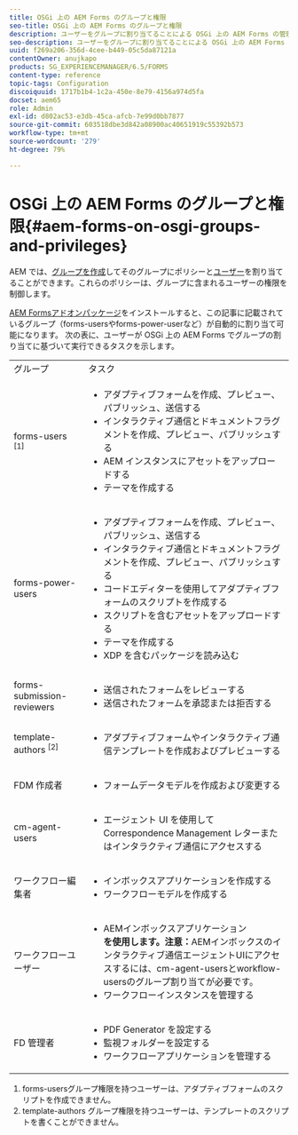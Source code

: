 ```yaml
---
title: OSGi 上の AEM Forms のグループと権限
seo-title: OSGi 上の AEM Forms のグループと権限
description: ユーザーをグループに割り当てることによる OSGi 上の AEM Forms の管理
seo-description: ユーザーをグループに割り当てることによる OSGi 上の AEM Forms の管理
uuid: f269a206-356d-4cee-b449-05c5da87121a
contentOwner: anujkapo
products: SG_EXPERIENCEMANAGER/6.5/FORMS
content-type: reference
topic-tags: Configuration
discoiquuid: 1717b1b4-1c2a-450e-8e79-4156a974d5fa
docset: aem65
role: Admin
exl-id: d802ac53-e3db-45ca-afcb-7e99d0bb7877
source-git-commit: 603518dbe3d842a08900ac40651919c55392b573
workflow-type: tm+mt
source-wordcount: '279'
ht-degree: 79%

---
```


# OSGi 上の AEM Forms のグループと権限{#aem-forms-on-osgi-groups-and-privileges}

AEM では、[グループを作成](/help/sites-administering/user-group-ac-admin.md#group-administration)してそのグループにポリシーと[ユーザー](/help/sites-administering/user-group-ac-admin.md#user-administration)を割り当てることができます。これらのポリシーは、グループに含まれるユーザーの権限を制御します。

[AEM Formsアドオンパッケージ](../../forms/using/installing-configuring-aem-forms-osgi.md)をインストールすると、この記事に記載されているグループ（forms-usersやforms-power-userなど）が自動的に割り当て可能になります。 次の表に、ユーザーが OSGi 上の AEM Forms でグループの割り当てに基づいて実行できるタスクを示します。

<table>
 <tbody>
  <tr>
   <td>グループ</td> 
   <td>タスク</td> 
  </tr>
  <tr>
   <td>forms-users <sup>[1]</sup></td> 
   <td>
    <ul> 
     <li>アダプティブフォームを作成、プレビュー、パブリッシュ、送信する</li> 
     <li>インタラクティブ通信とドキュメントフラグメントを作成、プレビュー、パブリッシュする</li> 
     <li>AEM インスタンスにアセットをアップロードする</li> 
     <li>テーマを作成する</li> 
    </ul> </td> 
  </tr>
  <tr>
   <td>forms-power-users</td> 
   <td>
    <ul> 
     <li>アダプティブフォームを作成、プレビュー、パブリッシュ、送信する</li> 
     <li>インタラクティブ通信とドキュメントフラグメントを作成、プレビュー、パブリッシュする</li> 
     <li>コードエディターを使用してアダプティブフォームのスクリプトを作成する</li> 
     <li>スクリプトを含むアセットをアップロードする</li> 
     <li>テーマを作成する</li> 
     <li>XDP を含むパッケージを読み込む</li> 
    </ul> </td> 
  </tr>
  <tr>
   <td>forms-submission-reviewers</td> 
   <td>
    <ul> 
     <li>送信されたフォームをレビューする</li> 
     <li>送信されたフォームを承認または拒否する</li> 
    </ul> </td> 
  </tr>
  <tr>
   <td>template-authors <sup>[2]</sup></td> 
   <td>
    <ul> 
     <li>アダプティブフォームやインタラクティブ通信テンプレートを作成およびプレビューする</li> 
    </ul> </td> 
  </tr>
  <tr>
   <td><p>FDM 作成者</p> </td> 
   <td>
    <ul> 
     <li>フォームデータモデルを作成および変更する</li> 
    </ul> </td> 
  </tr>
  <tr>
   <td>cm-agent-users</td> 
   <td>
    <ul> 
     <li>エージェント UI を使用して Correspondence Management レターまたはインタラクティブ通信にアクセスする</li> 
    </ul> </td> 
  </tr>
  <tr>
   <td><p>ワークフロー編集者</p> </td> 
   <td>
    <ul> 
     <li>インボックスアプリケーションを作成する</li> 
     <li>ワークフローモデルを作成する</li> 
    </ul> </td> 
  </tr>
  <tr>
   <td>ワークフローユーザー</td> 
   <td>
    <ul> 
     <li>AEMインボックスアプリケーション<br /> <strong>を使用します。注意：</strong>AEMインボックスのインタラクティブ通信エージェントUIにアクセスするには、cm-agent-usersとworkflow-usersのグループ割り当てが必要です。</li> 
     <li>ワークフローインスタンスを管理する</li> 
    </ul> </td> 
  </tr>
  <tr>
   <td>FD 管理者</td> 
   <td>
    <ul> 
     <li>PDF Generator を設定する</li> 
     <li>監視フォルダーを設定する</li> 
     <li>ワークフローアプリケーションを管理する</li> 
    </ul> </td> 
  </tr>
 </tbody>
</table>

1. forms-usersグループ権限を持つユーザーは、アダプティブフォームのスクリプトを作成できません。
1. template-authors グループ権限を持つユーザーは、テンプレートのスクリプトを書くことができません。
